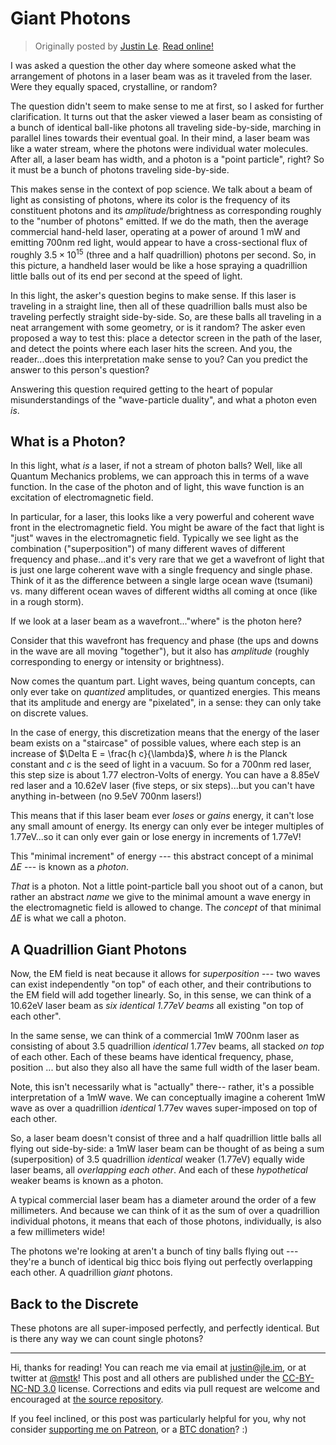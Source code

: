 Giant Photons
=============

> Originally posted by [Justin Le](https://blog.jle.im/).
> [Read online!](https://blog.jle.im/entry/giant-photon.html)

I was asked a question the other day where someone asked what the arrangement of
photons in a laser beam was as it traveled from the laser. Were they equally
spaced, crystalline, or random?

The question didn't seem to make sense to me at first, so I asked for further
clarification. It turns out that the asker viewed a laser beam as consisting of
a bunch of identical ball-like photons all traveling side-by-side, marching in
parallel lines towards their eventual goal. In their mind, a laser beam was like
a water stream, where the photons were individual water molecules. After all, a
laser beam has width, and a photon is a "point particle", right? So it must be a
bunch of photons traveling side-by-side.

This makes sense in the context of pop science. We talk about a beam of light as
consisting of photons, where its color is the frequency of its constituent
photons and its *amplitude*/brightness as corresponding roughly to the "number
of photons" emitted. If we do the math, then the average commercial hand-held
laser, operating at a power of around 1 mW and emitting 700nm red light, would
appear to have a cross-sectional flux of roughly $3.5 \times 10^{15}$ (three and
a half quadrillion) photons per second. So, in this picture, a handheld laser
would be like a hose spraying a quadrillion little balls out of its end per
second at the speed of light.

In this light, the asker's question begins to make sense. If this laser is
traveling in a straight line, then all of these quadrillion balls must also be
traveling perfectly straight side-by-side. So, are these balls all traveling in
a neat arrangement with some geometry, or is it random? The asker even proposed
a way to test this: place a detector screen in the path of the laser, and detect
the points where each laser hits the screen. And you, the reader...does this
interpretation make sense to you? Can you predict the answer to this person's
question?

Answering this question required getting to the heart of popular
misunderstandings of the "wave-particle duality", and what a photon even *is*.

What is a Photon?
-----------------

In this light, what *is* a laser, if not a stream of photon balls? Well, like
all Quantum Mechanics problems, we can approach this in terms of a wave
function. In the case of the photon and of light, this wave function is an
excitation of electromagnetic field.

In particular, for a laser, this looks like a very powerful and coherent wave
front in the electromagnetic field. You might be aware of the fact that light is
"just" waves in the electromagnetic field. Typically we see light as the
combination ("superposition") of many different waves of different frequency and
phase...and it's very rare that we get a wavefront of light that is just one
large coherent wave with a single frequency and single phase. Think of it as the
difference between a single large ocean wave (tsumani) vs. many different ocean
waves of different widths all coming at once (like in a rough storm).

If we look at a laser beam as a wavefront..."where" is the photon here?

Consider that this wavefront has frequency and phase (the ups and downs in the
wave are all moving "together"), but it also has *amplitude* (roughly
corresponding to energy or intensity or brightness).

Now comes the quantum part. Light waves, being quantum concepts, can only ever
take on *quantized* amplitudes, or quantized energies. This means that its
amplitude and energy are "pixelated", in a sense: they can only take on discrete
values.

In the case of energy, this discretization means that the energy of the laser
beam exists on a "staircase" of possible values, where each step is an increase
of $\Delta E = \frac{h c}{\lambda}$, where $h$ is the Planck constant and $c$ is
the seed of light in a vacuum. So for a 700nm red laser, this step size is about
1.77 electron-Volts of energy. You can have a 8.85eV red laser and a 10.62eV
laser (five steps, or six steps)...but you can't have anything in-between (no
9.5eV 700nm lasers!)

This means that if this laser beam ever *loses* or *gains* energy, it can't lose
any small amount of energy. Its energy can only ever be integer multiples of
1.77eV...so it can only ever gain or lose energy in increments of 1.77eV!

This "minimal increment" of energy --- this abstract concept of a minimal
$\Delta E$ --- is known as a *photon*.

*That* is a photon. Not a little point-particle ball you shoot out of a canon,
but rather an abstract *name* we give to the minimal amount a wave energy in the
electromagnetic field is allowed to change. The *concept* of that minimal
$\Delta E$ is what we call a photon.

A Quadrillion Giant Photons
---------------------------

Now, the EM field is neat because it allows for *superposition* --- two waves
can exist independently "on top" of each other, and their contributions to the
EM field will add together linearly. So, in this sense, we can think of a
10.62eV laser beam as *six identical 1.77eV beams* all existing "on top of each
other".

In the same sense, we can think of a commercial 1mW 700nm laser as consisting of
about 3.5 quadrillion *identical* 1.77ev beams, all stacked *on top* of each
other. Each of these beams have identical frequency, phase, position ... but
also they also all have the same full width of the laser beam.

Note, this isn't necessarily what is "actually" there-- rather, it's a possible
interpretation of a 1mW wave. We can conceptually imagine a coherent 1mW wave as
over a quadrillion *identical* 1.77ev waves super-imposed on top of each other.

So, a laser beam doesn't consist of three and a half quadrillion little balls
all flying out side-by-side: a 1mW laser beam can be thought of as being a sum
(superposition) of 3.5 quadrillion *identical* weaker (1.77eV) equally wide
laser beams, all *overlapping each other*. And each of these *hypothetical*
weaker beams is known as a photon.

A typical commercial laser beam has a diameter around the order of a few
millimeters. And because we can think of it as the sum of over a quadrillion
individual photons, it means that each of those photons, individually, is also a
few millimeters wide!

The photons we're looking at aren't a bunch of tiny balls flying out --- they're
a bunch of identical big thicc bois flying out perfectly overlapping each other.
A quadrillion *giant* photons.

Back to the Discrete
--------------------

These photons are all super-imposed perfectly, and perfectly identical. But is
there any way we can count single photons?

--------------------------------------------------------------------------------

Hi, thanks for reading! You can reach me via email at <justin@jle.im>, or at
twitter at [\@mstk](https://twitter.com/mstk)! This post and all others are
published under the [CC-BY-NC-ND
3.0](https://creativecommons.org/licenses/by-nc-nd/3.0/) license. Corrections
and edits via pull request are welcome and encouraged at [the source
repository](https://github.com/mstksg/inCode).

If you feel inclined, or this post was particularly helpful for you, why not
consider [supporting me on Patreon](https://www.patreon.com/justinle/overview),
or a [BTC donation](bitcoin:3D7rmAYgbDnp4gp4rf22THsGt74fNucPDU)? :)

